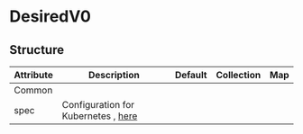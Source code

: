 # DesiredV0 
 

## Structure 
 

| Attribute | Description                                         | Default | Collection | Map  |
| --------- | --------------------------------------------------- | ------- | ---------- | ---  |
| Common    |                                                     |         |            |      |
| spec      | Configuration for Kubernetes , [here](Spec/Spec.md) |         |            |      |